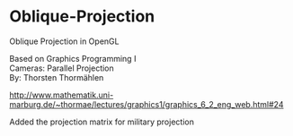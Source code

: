 # Oblique-Projection
Oblique Projection in OpenGL


Based on Graphics Programming I<br />
Cameras: Parallel Projection<br />
By: Thorsten Thormählen 

http://www.mathematik.uni-marburg.de/~thormae/lectures/graphics1/graphics_6_2_eng_web.html#24


Added the projection matrix for military projection
